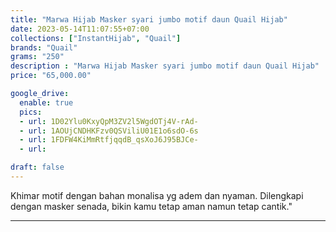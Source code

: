 ```yaml
---
title: "Marwa Hijab Masker syari jumbo motif daun Quail Hijab"
date: 2023-05-14T11:07:55+07:00
collections: ["InstantHijab", "Quail"]
brands: "Quail"
grams: "250"
description : "Marwa Hijab Masker syari jumbo motif daun Quail Hijab"
price: "65,000.00"

google_drive:
  enable: true
  pics:
  - url: 1D02Ylu0KxyQpM3ZV2l5WgdOTj4V-rAd-
  - url: 1AOUjCNDHKFzv0QSViliU01E1o6sdO-6s
  - url: 1FDFW4KiMmRtfjqqdB_qsXoJ6J95BJCe-
  - url: 

draft: false
---
```


Khimar motif dengan bahan monalisa yg adem dan nyaman. Dilengkapi dengan masker senada, bikin kamu tetap aman namun tetap cantik."

__________   

